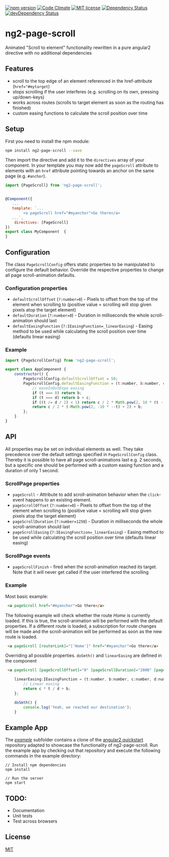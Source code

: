 [![npm version](https://img.shields.io/npm/v/ng2-page-scroll.svg?style=flat)](https://www.npmjs.com/package/ng2-page-scroll)
[![Code Climate](https://codeclimate.com/github/Nolanus/ng2-page-scroll/badges/gpa.svg)](https://codeclimate.com/github/Nolanus/ng2-page-scroll)
[![MIT license](http://img.shields.io/badge/license-MIT-brightgreen.svg)](http://opensource.org/licenses/MIT)
[![Dependency Status](https://david-dm.org/Nolanus/ng2-page-scroll.svg)](https://david-dm.org/Nolanus/ng2-page-scroll)
[![devDependency Status](https://david-dm.org/Nolanus/ng2-page-scroll/dev-status.svg)](https://david-dm.org/Nolanus/ng2-page-scroll#info=devDependencies)

# ng2-page-scroll
Animated "Scroll to element" functionality rewritten in a pure angular2 directive with no additional dependencies

## Features
- scroll to the top edge of an element referenced in the href-attribute (`href="#mytarget`)
- stops scrolling if the user interferes (e.g. scrolling on its own, pressing up/down-keys)
- works across routes (scrolls to target element as soon as the routing has finished)
- custom easing functions to calculate the scroll position over time

## Setup
First you need to install the npm module:
```sh
npm install ng2-page-scroll --save
```

Then import the directive and add it to the `directives` array of your component. In your template you may now add the `pageScroll` attribute to elements with an `href` attribute pointing towards an anchor on the same page (e.g. `#anchor`).
```js
import {PageScroll} from 'ng2-page-scroll';


@Component({
   ...
   template: `...
        <a pageScroll href="#myanchor">Go there</a>
   ...`,
    directives: [PageScroll]
})
export class MyComponent  {
}
```

## Configuration
The class `PageScrollConfig` offers static properties to be manipulated to configure the default behavior. Override the respective properties to change all page scroll-animation defaults.

### Configuration properties
- `defaultScrollOffset` (`?:number=0`) - Pixels to offset from the top of the element when scrolling to (positive value = scrolling will stop given pixels atop the target element)
- `defaultDuration` (`?:number=0`) - Duration in milliseconds the whole scroll-animation should last
- `defaultEasingFunction` (`?:IEasingFunction=_linearEasing`) - Easing method to be used while calculating the scroll position over time (defaults linear easing)

### Example
```js
import {PageScrollConfig} from 'ng2-page-scroll';

export class AppComponent {
    constructor() {
        PageScrollConfig.defaultScrollOffset = 50;
        PageScrollConfig.defaultEasingFunction = (t:number, b:number, c:number, d:number):number => {
            // easeInOutExpo easing
            if (t === 0) return b;
            if (t === d) return b + c;
            if ((t /= d / 2) < 1) return c / 2 * Math.pow(2, 10 * (t - 1)) + b;
            return c / 2 * (-Math.pow(2, -10 * --t) + 2) + b;
        };
    }
}
```

## API
All properties may be set on individual elements as well. They take precedence over the default settings specified in `PageScrollConfig` class. Thereby it is possible to have all page scroll-animations last e.g. 2 seconds, but a specific one should be performed with a custom easing function and a duration of only 1 second.

### ScrollPage properties
- `pageScroll` - Attribute to add scroll-animation behavior when the `click`-event happens to an existing element.
- `pageScrollOffset` (`?:number=0`) - Pixels to offset from the top of the element when scrolling to (positive value = scrolling will stop given pixels atop the target element)
- `pageScrollDuration` (`?:number=1250`) - Duration in milliseconds the whole scroll-animation should last
- `pageScrollEasing` (`?:IEasingFunction=_linearEasing`) - Easing method to be used while calculating the scroll position over time (defaults linear easing)

### ScrollPage events
- `pageScrollFinish` - fired when the scroll-animation reached its target. Note that it will never get called if the user interfered the scrolling

### Example
Most basic example:
```html
 <a pageScroll href="#myanchor">Go there</a>
```

The following example will check whether the route _Home_ is currently loaded. If this is true, the scroll-animation will be performed with the default properties. If a different route is loaded, a subscription for route changes will be made and the scroll-animation will be performed as soon as the new route is loaded.
```html
 <a pageScroll [routerLink]="['Home']" href="#myanchor">Go there</a>
```

Overriding all possible properties. `doSmth()` and `linearEasing` are defined in the component
```html
 <a pageScroll [pageScrollOffset]="0" [pageScrollDuration]="2000" [pageScrollEasing]="linearEasing" (pageScrollFinish)="doSmth()" href="#theanchor">Visit</a>
```
```js
    linearEasing:IEasingFunction = (t:number, b:number, c:number, d:number):number => {
        // Linear easing
        return c * t / d + b;
    };

    doSmth() {
        console.log('Yeah, we reached our destination');
    }
```

## Example App
The [_example_](example) subfolder contains a clone of the [angular2 quickstart](https://github.com/angular/quickstart) repository adapted to showcase the functionality of ng2-page-scroll.
 Run the example app by checking out that repository and execute the following commands in the example directory:
 ```
 // Install npm dependencies
 npm install
 
 // Run the server
 npm start
 ```

## TODO:

* Documentation
* Unit tests
* Test across browsers

## License

[MIT](LICENSE)
